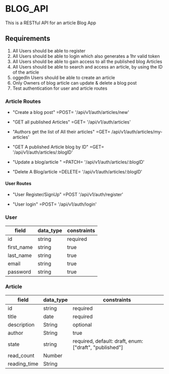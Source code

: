 # BLOG_API 
This is a RESTful API for an article Blog App

## Requirements
1. All Users should be able to register 
2. All Users should be able to login which also generates a 1hr valid token
3. All Users should be able to gain access to all the published blog Articles
4. All Users should be able to search and access an article, by using the ID of the article
5. oggedIn Users should be able to create an article
6. Only Owners of blog article can update & delete a blog post
7. Test authentication for user and article routes

### Article Routes
 - "Create a blog post"  =POST= '/api/v1/auth/articles/new'


 - "GET all published Articles" =GET= '/api/v1/auth/articles'


 - "Authors get the list of All their articles" =GET= /api/v1/auth/articles/my-articles' 

 - "GET A published Article blog by ID" =GET= '/api/v1/auth/articles/:blogID'
 

 - "Update a blog/article "  =PATCH= '/api/v1/auth/articles/:blogID'

 - "Delete A Blog/article  =DELETE= '/api/v1/auth/articles/:blogID'



#### User Routes
 - "User Register/SignUp" =POST '/api/v1/auth/register'

 - "User login" =POST=  '/api/v1/auth/login'
 
 
 ### User
| field  |  data_type | constraints  |
|---|---|---|
|  id |  string |  required |
|  first_name | string  |  true|
|  last_name  |  string |  true  |
|  email     | string  |  true |
|  password |   string |  true  |


### Article
| field  |  data_type | constraints  |
|---|---|---|
|  id |  string |  required |
|  title |  date |  required |
|  description | String  |  optional   |
|  author  |  String |  true 
|  state |  string |  required, default: draft, enum: ["draft", "published"] |
|read_count | Number | 
|reading_time | String



